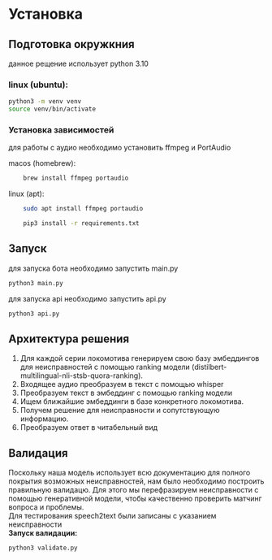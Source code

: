 # Установка

<!-- add requirements to readme -->

## Подготовка окружкния

данное рещение использует python 3.10

### linux (ubuntu):

```bash
python3 -m venv venv
source venv/bin/activate
```

### Установка зависимостей

для работы с аудио необходимо установить ffmpeg и PortAudio

macos (homebrew):

```bash
    brew install ffmpeg portaudio
```

linux (apt):

```bash
    sudo apt install ffmpeg portaudio
```

```bash
    pip3 install -r requirements.txt
```

## Запуск

для запуска бота необходимо запустить main.py

```bash
python3 main.py
```

для запуска api необходимо запустить api.py

```bash
python3 api.py
```


## Архитектура решения
1) Для каждой серии локомотива генерируем свою базу эмбеддингов для неисправностей с помощью ranking модели (distilbert-multilingual-nli-stsb-quora-ranking). 
2) Входящее аудио преобразуем в текст с помощью whisper
3) Преобразуем текст в эмбеддинг с помощью ranking модели
4) Ищем ближайшие эмбеддинги в базе конкретного локомотива.
5) Получем решение для неисправности и сопутствующую информацию.
6) Преобразуем ответ в читабельный вид

## Валидация
Поскольку наша модель использует всю документацию для полного покрытия возможных неисправностей, нам было необходимо построить правильную валидацю.
Для этого мы перефразируем неисправности с помощью генеративной модели, чтобы качественно проверить матчинг вопроса и проблемы.  
Для тестирования speech2text были записаны с указанием неисправности   
**Запуск валидации:**
```bash
python3 validate.py
```
